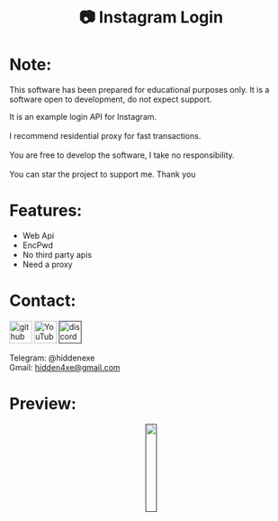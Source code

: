 <div align="center">
  <h1>📷 Instagram Login</h1>
</div>

# Note:

This software has been prepared for educational purposes only.
It is a software open to development, do not expect support.

It is an example login API for Instagram.
<br><br>
I recommend residential proxy for fast transactions.
<br><br>
You are free to develop the software, I take no responsibility.
<br><br>
You can star the project to support me. Thank you

# Features:

- Web Api
- EncPwd
- No third party apis
- Need a proxy
 
# Contact:

[<img src='https://cdn.jsdelivr.net/npm/simple-icons@3.0.1/icons/github.svg' alt='github' height='40'>](https://github.com/hiddenexee)  [<img src='https://cdn.jsdelivr.net/npm/simple-icons@3.0.1/icons/youtube.svg' alt='YouTube' height='40'>](https://www.youtube.com/@hidden4xe)  [<img src='https://cdn.jsdelivr.net/npm/simple-icons@3.0.1/icons/discord.svg' alt='discord' height='40'>]()


Telegram: @hiddenexe
<br>
Gmail: hidden4xe@gmail.com
 
# Preview:

<div align="center">
      <a href="">
         <img src="https://png.pngtree.com/png-vector/20221018/ourmid/pngtree-youtube-social-media-round-icon-png-image_6315993.png" style="width:20%;">
      </a>
</div>

